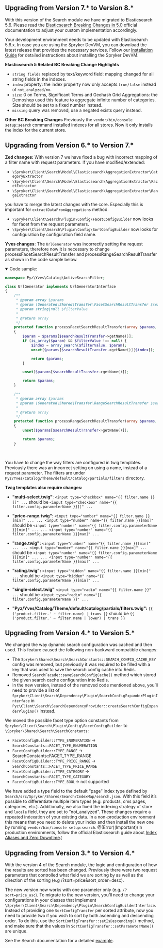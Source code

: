 ## Upgrading from Version 7.* to Version 8.*
With this version of the Search module we have migrated to Elasticsearch 5.6. Please read the [Elasticsearch Breaking Changes in 5.0](https://www.elastic.co/guide/en/elasticsearch/reference/5.5/breaking-changes-5.0.html) official documentation to adjust your custom implementation accordingly.
                
Your development environment needs to be updated with Elasticsearch 5.6.x. In case you are using the Spryker DevVM, you can download the latest release that provides the necessary services. Follow our [Installation Guide](https://documentation.spryker.com/v4/docs/dev-getting-started) for detailed instructions about installing the Spryker DevVM.

**Elasticsearch 5 Related BC Breaking Change Highlights**

* `string fields` replaced by text/keyword field: mapping changed for all string fields in the indexes.
* `index` property: the index property now only accepts `true/false` instead of `not_analyzed/no`.
* `size`: 0 on Terms, Significant Terms and Geohash Grid Aggregations: the Demoshop used this feature to aggregate infinite number of categories. Size should be set to a fixed number instead.
* `missing` query was removed, use a negated exists query instead.

**Other BC Breaking Changes**
Previously the `vendor/bin/console setup:search` command installed indexes for all stores.
Now it only installs the index for the current store.

## Upgrading from Version 6.* to Version 7.*

**Zed changes:**
With version 7 we have fixed a bug with incorrect mapping of a filter name with request parameters.
If you have modified/extended:

* `\Spryker\Client\Search\Model\Elasticsearch\AggregationExtractor\CategoryExtractor`
* `\Spryker\Client\Search\Model\Elasticsearch\AggregationExtractor\FacetExtractor`
*  `\Spryker\Client\Search\Model\Elasticsearch\AggregationExtractor\RangeExtractor`

you have to merge the latest changes with the core. Especially this is important for `extractDataFromAggregations` method.

* `\Spryker\Client\Search\Plugin\Config\FacetConfigBuilder` now looks for facet from the request parameters.
* `\Spryker\Client\Search\Plugin\Config\SortConfigBuilder` now looks for configuration by configuration field name.

**Yves changes:**
The `UrlGenerator` was incorrectly setting the request parameters, therefore now it is necessary to change processFacetSearchResultTransfer and processRangeSearchResultTransfer as shown in the code sample below.

<details open>
<summary>Code sample:</summary>

```php
namespace Pyz\Yves\Catalog\ActiveSearchFilter;

class UrlGenerator implements UrlGeneratorInterface
{
    /**
     * @param array $params
     * @param \Generated\Shared\Transfer\FacetSearchResultTransfer $searchResultTransfer
     * @param string|null $filterValue
     *
     * @return array
     */
    protected function processFacetSearchResultTransfer(array $params, FacetSearchResultTransfer $searchResultTransfer, $filterValue = null)
    {
        $param = $params[$searchResultTransfer->getName()];
        if (is_array($param) && $filterValue !== null) {
            $index = array_search($filterValue, $param);
            unset($params[$searchResultTransfer->getName()][$index]);

            return $params;
        }

        unset($params[$searchResultTransfer->getName()]);

        return $params;
    }

    /**
     * @param array $params
     * @param \Generated\Shared\Transfer\RangeSearchResultTransfer $searchResultTransfer
     *
     * @return array
     */
    protected function processRangeSearchResultTransfer(array $params, RangeSearchResultTransfer $searchResultTransfer)
    {
        unset($params[$searchResultTransfer->getName()]);

        return $params;
    }
```
    
</br>
</details>
    
You have to change the way filters are configured in twig templates. Previously there was an incorrect setting on using a name, instead of a request parameter. The filters are under `Pyz/Yves/Catalog/Theme/default/catalog/partials/filters` directory.

**Twig templates also require changes:**
* **"multi-select.twig"**:
`<input type="checkbox" name="{{ filter.name }}[]" ...`  should be `<input type="checkbox" name="{{ filter.config.parameterName }}[]" ...`

* **"price-range.twig"**:
`<input type="number" name="{{ filter.name }}[min]" ... ... <input type="number" name="{{ filter.name }}[max]"`  should be `<input type="number" name="{{ filter.config.parameterName }}[min]" ... ... <input type="number" name="{{ filter.config.parameterName }}[max]" ...`

* **"range.twig":**
`<input type="number" name="{{ filter.name }}[min]" ... ... <input type="number" name="{{ filter.name }}[max]" ...` should be `<input type="number" name="{{ filter.config.parameterName }}[min]" ... ... <input type="number" name="{{ filter.config.parameterName }}[max]" ...`

* **"rating.twig":**
`<input type="hidden" name="{{ filter.name }}[min]" ...`  should be `<input type="hidden" name="{{ filter.config.parameterName }}[min]" ...`

* **"single-select.twig"**
`<input type="radio" name="{{ filter.name }}" ...`  should be `<input type="radio" name="{{ filter.config.parameterName }}" ...`

* **"Pyz/Yves/Catalog/Theme/default/catalog/partials/filters.twig":**
`{{ ('product.filter.' ~ filter.name) | trans }}` should be `{{ ('product.filter.' ~ filter.name | lower) | trans }}`

## Upgrading from Version 4.* to Version 5.*

We changed the way dynamic search configuration was cached and then used. This feature caused the following non-backward compatible changes:

* The `Spryker\Shared\Search\SearchConstants::SEARCH_CONFIG_CACHE_KEY` config was removed, but previously it was required to be filled with a key that was used to save the search config cache into Redis.
* Removed `SearchFacade::saveSearchConfigCache()` method which stored the given search cache configuration into Redis.
* In the new version, instead of the removed code mentioned above, you’ll need to provide a list of `Spryker\Client\Search\Dependency\Plugin\SearchConfigExpanderPluginInterface` in `Pyz\Client\Search\SearchDependencyProvider::createSearchConfigExpanderPlugins()` instead.

We moved the possible facet type option constants from `Spryker\Client\Search\Plugin\Config\FacetConfigBuilder` to `\Spryker\Shared\Search\SearchConstants`:

* `FacetConfigBuilder::TYPE_ENUMERATION` -> `SearchConstants::FACET_TYPE_ENUMERATION`
* `FacetConfigBuilder::TYPE_RANGE` -> SearchConstants::FACET_TYPE_RANGE
* `FacetConfigBuilder::TYPE_PRICE_RANGE` -> `SearchConstants::FACET_TYPE_PRICE_RANGE`
* `FacetConfigBuilder::TYPE_CATEGORY` -> `SearchConstants::FACET_TYPE_CATEGORY`
* `FacetConfigBuilder::TYPE_BOOL`-> not supported

We have added a type field to the default “page” index type defined by `Search/src/Spryker/Shared/Search/IndexMap/search.json`. With this field it’s possible to differentiate multiple item types (e.g. products, cms pages, categories, etc.). Additionally, we also fixed the indexing strategy of store and `locale` field, they are set to “not_analyzed”. These changes require a repeated indexation of your existing data. In a non-production environment this means that you need to delete your index and then install the new one by running `vendor/bin/console setup:search`.
@(Error)(Important)(In production environments, follow the official Elasticsearch guide about [Index Aliases and Zero Downtime](https://www.elastic.co/guide/en/elasticsearch/guide/current/index-aliases.html).)

## Upgrading from Version 3.* to Version 4.*

With the version 4 of the Search module, the logic and configuration of how the results are sorted has been changed. Previously there were two request parameters that controlled what field we are sorting by as well as the direction of the sorting (e.g /?sort=price&sort_order=desc).

The new version now works with one parameter only (e.g. `/?sort=price_asc`). To migrate to the new version, you’ll need to change your configurations in your classes that implement `\Spryker\Client\Search\Dependency\Plugin\SearchConfigBuilderInterface`. Instead of providing one `SortConfigTransfer` per sorted attribute, now you need to provide two if you wish to sort by both ascending and descending order. To do this, use the `SortConfigTransfer::setIsDescending()` method, and make sure that the values in `SortConfigTransfer::setParameterName()` are unique.

See the Search documentation for a detailed [example](https://documentation.spryker.com/v4/docs/configure-search-features).


<!--See also:
* Learn more about Search module-->
            
 
<!-- Last review date: Mar 9, 2018* by Tamás Nyulas-->
